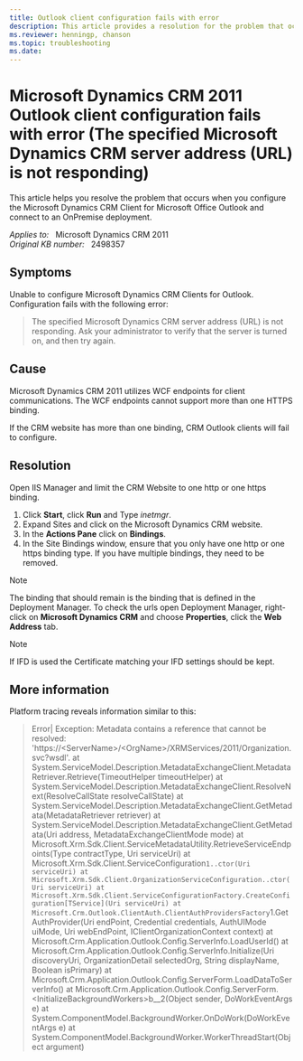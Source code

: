 ```yaml
---
title: Outlook client configuration fails with error
description: This article provides a resolution for the problem that occurs when you configure the Microsoft Dynamics CRM Client for Microsoft Office Outlook and connect to an OnPremise deployment.
ms.reviewer: henningp, chanson
ms.topic: troubleshooting
ms.date: 
---
```

# Microsoft Dynamics CRM 2011 Outlook client configuration fails with error (The specified Microsoft Dynamics CRM server address (URL) is not responding)

This article helps you resolve the problem that occurs when you configure the Microsoft Dynamics CRM Client for Microsoft Office Outlook and connect to an OnPremise deployment.

_Applies to:_ &nbsp; Microsoft Dynamics CRM 2011  
_Original KB number:_ &nbsp; 2498357

## Symptoms

Unable to configure Microsoft Dynamics CRM Clients for Outlook. Configuration fails with the following error:

> The specified Microsoft Dynamics CRM server address (URL) is not responding. Ask your administrator to verify that the server is turned on, and then try again.

## Cause

Microsoft Dynamics CRM 2011 utilizes WCF endpoints for client communications. The WCF endpoints cannot support more than one HTTPS binding.

If the CRM website has more than one binding, CRM Outlook clients will fail to configure.

## Resolution

Open IIS Manager and limit the CRM Website to one http or one https binding.

1. Click **Start**, click **Run** and Type *inetmgr*.
2. Expand Sites and click on the Microsoft Dynamics CRM website.
3. In the **Actions Pane** click on **Bindings**.
4. In the Site Bindings window, ensure that you only have one http or one https binding type. If you have multiple bindings, they need to be removed.

> [!NOTE]
> The binding that should remain is the binding that is defined in the Deployment Manager. To check the urls open Deployment Manager, right-click on **Microsoft Dynamics CRM** and choose **Properties**, click the **Web Address** tab.

> [!NOTE]
> If IFD is used the Certificate matching your IFD settings should be kept.

## More information

Platform tracing reveals information similar to this:

> Error| Exception: Metadata contains a reference that cannot be resolved: 'https://\<ServerName>/\<OrgName>/XRMServices/2011/Organization.svc?wsdl'. at System.ServiceModel.Description.MetadataExchangeClient.MetadataRetriever.Retrieve(TimeoutHelper timeoutHelper)
 at System.ServiceModel.Description.MetadataExchangeClient.ResolveNext(ResolveCallState resolveCallState)
 at System.ServiceModel.Description.MetadataExchangeClient.GetMetadata(MetadataRetriever retriever)
 at System.ServiceModel.Description.MetadataExchangeClient.GetMetadata(Uri address, MetadataExchangeClientMode mode)
 at Microsoft.Xrm.Sdk.Client.ServiceMetadataUtility.RetrieveServiceEndpoints(Type contractType, Uri serviceUri)
 at Microsoft.Xrm.Sdk.Client.ServiceConfiguration`1..ctor(Uri serviceUri)
 at Microsoft.Xrm.Sdk.Client.OrganizationServiceConfiguration..ctor(Uri serviceUri)
 at Microsoft.Xrm.Sdk.Client.ServiceConfigurationFactory.CreateConfiguration[TService](Uri serviceUri)
 at Microsoft.Crm.Outlook.ClientAuth.ClientAuthProvidersFactory`1.GetAuthProvider(Uri endPoint, Credential credentials, AuthUIMode uiMode, Uri webEndPoint, IClientOrganizationContext context)
 at Microsoft.Crm.Application.Outlook.Config.ServerInfo.LoadUserId()
 at Microsoft.Crm.Application.Outlook.Config.ServerInfo.Initialize(Uri discoveryUri, OrganizationDetail selectedOrg, String displayName, Boolean isPrimary)
 at Microsoft.Crm.Application.Outlook.Config.ServerForm.LoadDataToServerInfo()
 at Microsoft.Crm.Application.Outlook.Config.ServerForm.\<InitializeBackgroundWorkers>b__2(Object sender, DoWorkEventArgs e)
 at System.ComponentModel.BackgroundWorker.OnDoWork(DoWorkEventArgs e)
 at System.ComponentModel.BackgroundWorker.WorkerThreadStart(Object argument)
